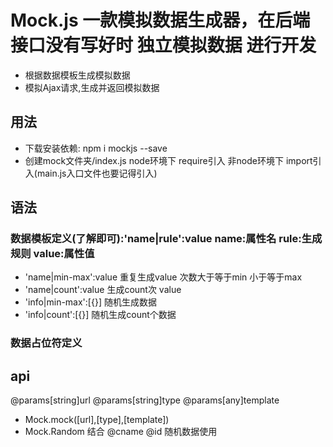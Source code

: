 # Mock.js 一款模拟数据生成器，在后端接口没有写好时 独立模拟数据 进行开发
 * 根据数据模板生成模拟数据
 * 模拟Ajax请求,生成并返回模拟数据
## 用法
 * 下载安装依赖: npm i mockjs --save
 * 创建mock文件夹/index.js    node环境下 require引入  非node环境下 import引入(main.js入口文件也要记得引入)
## 语法
### 数据模板定义(了解即可):'name|rule':value    name:属性名  rule:生成规则 value:属性值
* 'name|min-max':value        重复生成value 次数大于等于min 小于等于max
* 'name|count':value         生成count次 value
* 'info|min-max':[{}]        随机生成数据
* 'info|count':[{}]          随机生成count个数据
### 数据占位符定义
## api
  @params[string]url
  @params[string]type
  @params[any]template
 * Mock.mock([url],[type],[template])
 * Mock.Random   结合 @cname @id 随机数据使用